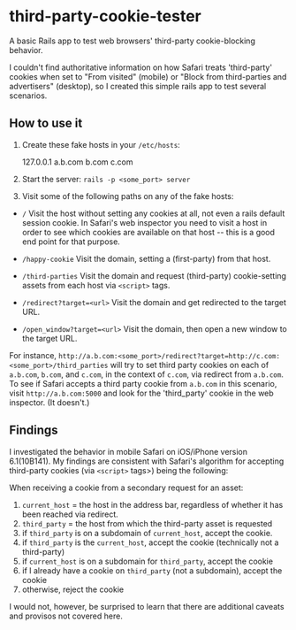 third-party-cookie-tester
=========================

A basic Rails app to test web browsers' third-party cookie-blocking behavior.

I couldn't find authoritative information on how Safari treats 'third-party' cookies when set to "From visited" (mobile) or "Block from third-parties and advertisers" (desktop), so I created this simple rails app to test several scenarios.

How to use it
-------------

1. Create these fake hosts in your `/etc/hosts`:

   127.0.0.1 a.b.com b.com c.com

2. Start the server: `rails -p <some_port> server`

3. Visit some of the following paths on any of the fake hosts:

* `/`
Visit the host without setting any cookies at all, not even a rails default session cookie. In Safari's web inspector you need to visit a host in order to see which cookies are available on that host -- this is a good end point for that purpose.

* `/happy-cookie`
Visit the domain, setting a (first-party) from that host.

* `/third-parties`
Visit the domain and request (third-party) cookie-setting assets from each host via `<script>` tags.

* `/redirect?target=<url>`
Visit the domain and get redirected to the target URL.

* `/open_window?target=<url>`
Visit the domain, then open a new window to the target URL.

For instance, `http://a.b.com:<some_port>/redirect?target=http://c.com:<some_port>/third_parties` will try to set third party cookies on each of `a.b.com`, `b.com`, and `c.com`, in the context of `c.com`, via redirect from `a.b.com`. To see if Safari accepts a third party cookie from `a.b.com` in this scenario, visit `http://a.b.com:5000` and look for the 'third_party' cookie in the web inspector. (It doesn't.)

Findings
--------

I investigated the behavior in mobile Safari on iOS/iPhone version 6.1(10B141). My findings are consistent with Safari's algorithm for accepting third-party cookies (via `<script>` tags>) being the following:

When receiving a cookie from a secondary request for an asset:

1. `current_host` = the host in the address bar, regardless of whether it has been reached via redirect.
1. `third_party` = the host from which the third-party asset is requested
1. if `third_party` is on a subdomain of `current_host`, accept the cookie.
1. if `third_party` is the `current_host`, accept the cookie (technically not a third-party)
1. if `current_host` is on a subdomain for `third_party`, accept the cookie
1. if I already have a cookie on `third_party` (not a subdomain), accept the cookie
1. otherwise, reject the cookie

I would not, however, be surprised to learn that there are additional caveats and provisos not covered here.
